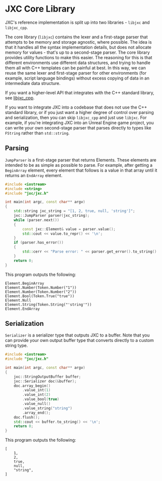 # JXC Core Library

JXC's reference implementation is split up into two libraries - `libjxc` and `libjxc_cpp`.

The core library (`libjxc`) contains the lexer and a first-stage parser that attempts to be memory and storage agnostic, where possible. The idea is that it handles all the syntax implementation details, but does not allocate memory for values - that's up to a second-stage parser. The core library provides utility functions to make this easier. The reasoning for this is that different environments use different data structures, and trying to handle them all with C++ templates can be painful at best. In this way, we can reuse the same lexer and first-stage parser for other environments (for example, script language bindings) without excess copying of data in an intermediate data structure.

If you want a higher-level API that integrates with the C++ standard library, see [libjxc_cpp](jxc_cpp_library.html).

If you want to integrate JXC into a codebase that does not use the C++ standard library, or if you just want a higher degree of control over parsing and serialization, then you can skip `libjxc_cpp` and just use `libjxc`. For example, if you're integrating JXC into an Unreal Engine game project, you can write your own second-stage parser that parses directly to types like `FString` rather than `std::string`.


## Parsing

`JumpParser` is a first-stage parser that returns Elements. These elements are intended to be as simple as possible to parse. For example, after getting a `BeginArray` element, every element that follows is a value in that array until it returns an `EndArray` element.

```c++
#include <iostream>
#include <string>
#include "jxc/jxc.h"

int main(int argc, const char** argv)
{
    std::string jxc_string = "[1, 2, true, null, 'string']";
    jxc::JumpParser parser(jxc_string);
    while (parser.next())
    {
        const jxc::Element& value = parser.value();
        std::cout << value.to_repr() << '\n';
    }
    if (parser.has_error())
    {
        std::cerr << "Parse error: " << parser.get_error().to_string() << '\n';
    }
    return 0;
}
```

This program outputs the following:
```
Element.BeginArray
Element.Number(Token.Number("1"))
Element.Number(Token.Number("2"))
Element.Bool(Token.True("true"))
Element.Null
Element.String(Token.String("'string'"))
Element.EndArray
```

## Serialization
`Serializer` is a serializer type that outputs JXC to a buffer. Note that you can provide your own output buffer type that converts directly to a custom string type.

```c++
#include <iostream>
#include "jxc/jxc.h"

int main(int argc, const char** argv)
{
    jxc::StringOutputBuffer buffer;
    jxc::Serializer doc(&buffer);
    doc.array_begin()
        .value_int(1)
        .value_int(2)
        .value_bool(true)
        .value_null()
        .value_string("string")
        .array_end();
    doc.flush();
    std::cout << buffer.to_string() << '\n';
    return 0;
}
```

This program outputs the following:
```jxc
[
    1,
    2,
    true,
    null,
    "string",
]
```
